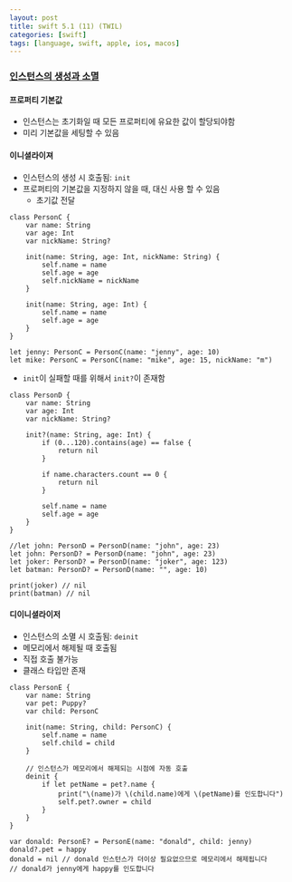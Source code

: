 ```yaml
---
layout: post
title: swift 5.1 (11) (TWIL)
categories: [swift]
tags: [language, swift, apple, ios, macos]
---
```


### [인스턴스의 생성과 소멸](https://yagom.github.io/swift_basic/contents/15_init_deinit/)

#### 프로퍼티 기본값

- 인스턴스는 초기화일 때 모든 프로퍼티에 유요한 값이 할당되야함
- 미리 기본값을 세팅할 수 있음

#### 이니셜라이져

- 인스턴스의 생성 시 호출됨: `init`
- 프로퍼티의 기본값을 지정하지 않을 때, 대신 사용 할 수 있음
  - 초기값 전달

```
class PersonC {
    var name: String
    var age: Int
    var nickName: String?

    init(name: String, age: Int, nickName: String) {
        self.name = name
        self.age = age
        self.nickName = nickName
    }

    init(name: String, age: Int) {
        self.name = name
        self.age = age
    }
}

let jenny: PersonC = PersonC(name: "jenny", age: 10)
let mike: PersonC = PersonC(name: "mike", age: 15, nickName: "m")
```

- `init`이 실패할 때를 위해서 `init?`이 존재함

```
class PersonD {
    var name: String
    var age: Int
    var nickName: String?

    init?(name: String, age: Int) {
        if (0...120).contains(age) == false {
            return nil
        }

        if name.characters.count == 0 {
            return nil
        }

        self.name = name
        self.age = age
    }
}

//let john: PersonD = PersonD(name: "john", age: 23)
let john: PersonD? = PersonD(name: "john", age: 23)
let joker: PersonD? = PersonD(name: "joker", age: 123)
let batman: PersonD? = PersonD(name: "", age: 10)

print(joker) // nil
print(batman) // nil

```

#### 디이니셜라이저

- 인스턴스의 소멸 시 호출됨: `deinit`
- 메모리에서 해제될 때 호출됨
- 직접 호출 불가능
- 클래스 타입만 존재

```
class PersonE {
    var name: String
    var pet: Puppy?
    var child: PersonC

    init(name: String, child: PersonC) {
        self.name = name
        self.child = child
    }

    // 인스턴스가 메모리에서 해제되는 시점에 자동 호출
    deinit {
        if let petName = pet?.name {
            print("\(name)가 \(child.name)에게 \(petName)를 인도합니다")
            self.pet?.owner = child
        }
    }
}

var donald: PersonE? = PersonE(name: "donald", child: jenny)
donald?.pet = happy
donald = nil // donald 인스턴스가 더이상 필요없으므로 메모리에서 해제됩니다
// donald가 jenny에게 happy를 인도합니다
```
